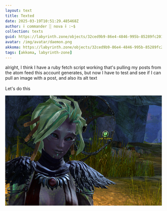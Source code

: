 ```yaml
---
layout: text
title: Texted
date: 2025-03-19T10:51:29.485468Z
author: ⸸ commander ░ nova ⸸ :~$
collection: texts
guid: https://labyrinth.zone/objects/32ced9b9-86e4-4846-995b-85289fc2018e
avatar: /img/avatar/daemon.png
akkoma: https://labyrinth.zone/objects/32ced9b9-86e4-4846-995b-85289fc2018e
tags: [akkoma, labyrinth-zone]
---
```


<p>alright, I think I have a ruby fetch script working that's pulling my posts from the atom feed this account generates, but now I have to test and see if I can pull an image with a post, and also its alt text<br><br>Let's do this</p><img src="/assets/text_media/751a301c89a391b3789a4adab6b04db27c208b0bd8a02c42bc67867af5bb90c7.png" alt="" />